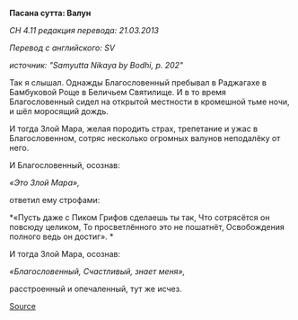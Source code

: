 **Пасана сутта: Валун**

_СН 4\.11 редакция перевода: 21\.03\.2013_

_Перевод с английского: SV_

_источник: "Samyutta Nikaya by Bodhi, p\. 202"_

Так я слышал\. Однажды Благословенный пребывал в Раджагахе в Бамбуковой Роще в Беличьем Святилище\. И в то время Благословенный сидел на открытой местности в кромешной тьме ночи, и шёл моросящий дождь\. 

И тогда Злой Мара, желая породить страх, трепетание и ужас в Благословенном, сотряс несколько огромных валунов неподалёку от него\. 

И Благословенный, осознав: 

*«Это Злой Мара»,* 

ответил ему строфами: 

*«Пусть даже с Пиком Грифов сделаешь ты так, Что сотрясётся он повсюду целиком, То просветлённого это не пошатнёт, Освобождения полного ведь он достиг»\. *

И тогда Злой Мара, осознав: 

*«Благословенный, Счастливый, знает меня»,* 

расстроенный и опечаленный, тут же исчез\.

[Source](https://www\.theravada\.ru/Teaching/Canon/Suttanta/Texts/sn4_11\-pasana\-sutta\-sv\.htm)
